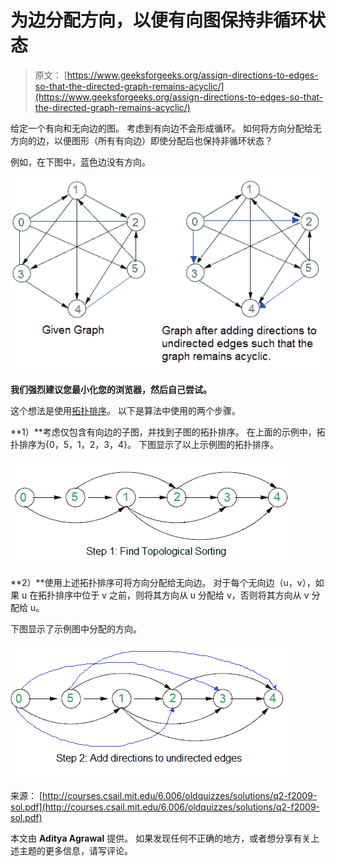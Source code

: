 # 为边分配方向，以便有向图保持非循环状态

> 原文： [https://www.geeksforgeeks.org/assign-directions-to-edges-so-that-the-directed-graph-remains-acyclic/](https://www.geeksforgeeks.org/assign-directions-to-edges-so-that-the-directed-graph-remains-acyclic/)

给定一个有向和无向边的图。 考虑到有向边不会形成循环。 如何将方向分配给无方向的边，以便图形（所有有向边）即使分配后也保持非循环状态？

例如，在下图中，蓝色边没有方向。

![first](img/24ab473aa3943ecf7b07b8cee9a168a4.png)

**我们强烈建议您最小化您的浏览器，然后自己尝试。**

这个想法是使用[拓扑排序](https://www.geeksforgeeks.org/topological-sorting/)。 以下是算法中使用的两个步骤。

**1）**考虑仅包含有向边的子图，并找到子图的拓扑排序。 在上面的示例中，拓扑排序为{0，5，1，2，3，4}。 下图显示了以上示例图的拓扑排序。

![second](img/b6fedf12a50179f05abf289ffef56197.png)

**2）**使用上述拓扑排序可将方向分配给无向边。 对于每个无向边（u，v），如果 u 在拓扑排序中位于 v 之前，则将其方向从 u 分配给 v，否则将其方向从 v 分配给 u。

下图显示了示例图中分配的方向。

![third](img/16b7cd2d083772f2fccb3cea4f4252b0.png)

来源： [http://courses.csail.mit.edu/6.006/oldquizzes/solutions/q2-f2009-sol.pdf](http://courses.csail.mit.edu/6.006/oldquizzes/solutions/q2-f2009-sol.pdf)

本文由 **Aditya Agrawal** 提供。 如果发现任何不正确的地方，或者想分享有关上述主题的更多信息，请写评论。

